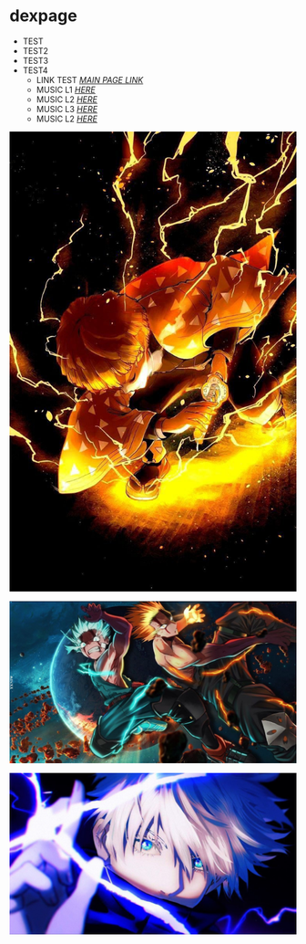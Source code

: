 # dexpage 
- TEST 
- TEST2 
- TEST3 
- TEST4 
  - LINK TEST *[MAIN PAGE LINK](https://www.dexcloud.gq)* 
  - MUSIC L1 *[HERE](https://ymusic.io/watch?v=1xAV17I4VNQ)* 
  - MUSIC L2 *[HERE](https://ymusic.io/watch?v=oWMqonSAaKA&list=RDoWMqonSAaKA)* 
  - MUSIC L3 *[HERE](https://ymusic.io/watch?v=i_zmv_OJcTU)* 
  - MUSIC L2 *[HERE](https://ymusic.io/watch?v=pN-CGXhYoVg)* 
  
  
 [![TEST1JPEG!](images/1testpage.jpg "Zenitsu")](https://www.dexcloud.gq/images/1testpage.jpg)

 [![TEST2JPEG!](images/02test.jpg "ANIME1")](https://www.dexcloud.gq/images/02test.jpg)
 
 [![TEST3PEG!](images/03test.jpg "ANIME2")](https://www.dexcloud.gq/images/03test.jpg)

